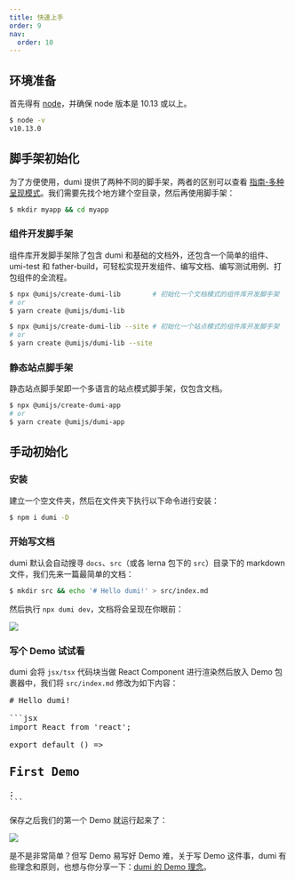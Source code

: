 ```yaml
---
title: 快速上手
order: 9
nav:
  order: 10
---
```


## 环境准备

首先得有 [node](https://nodejs.org/en/)，并确保 node 版本是 10.13 或以上。

```bash
$ node -v
v10.13.0
```

## 脚手架初始化

为了方便使用，dumi 提供了两种不同的脚手架，两者的区别可以查看 [指南-多种呈现模式](https://d.umijs.org/guide/mode)。我们需要先找个地方建个空目录，然后再使用脚手架：

```bash
$ mkdir myapp && cd myapp
```

### 组件开发脚手架

组件库开发脚手架除了包含 dumi 和基础的文档外，还包含一个简单的组件、umi-test 和 father-build，可轻松实现开发组件、编写文档、编写测试用例、打包组件的全流程。

```bash
$ npx @umijs/create-dumi-lib        # 初始化一个文档模式的组件库开发脚手架
# or
$ yarn create @umijs/dumi-lib

$ npx @umijs/create-dumi-lib --site # 初始化一个站点模式的组件库开发脚手架
# or
$ yarn create @umijs/dumi-lib --site
```

### 静态站点脚手架

静态站点脚手架即一个多语言的站点模式脚手架，仅包含文档。

```bash
$ npx @umijs/create-dumi-app
# or
$ yarn create @umijs/dumi-app
```

## 手动初始化

### 安装

建立一个空文件夹，然后在文件夹下执行以下命令进行安装：

```bash
$ npm i dumi -D
```

### 开始写文档

dumi 默认会自动搜寻 `docs`、`src`（或各 lerna 包下的 `src`）目录下的 markdown 文件，我们先来一篇最简单的文档：

```bash
$ mkdir src && echo '# Hello dumi!' > src/index.md
```

然后执行 `npx dumi dev`，文档将会呈现在你眼前：

![](https://gw.alipayobjects.com/zos/bmw-prod/ed83bd75-06c5-4aa5-a149-5918b072cbee/k7a3kkzb_w1978_h1330.png)

### 写个 Demo 试试看

dumi 会将 `jsx/tsx` 代码块当做 React Component 进行渲染然后放入 Demo 包裹器中，我们将 `src/index.md` 修改为如下内容：

<pre>
# Hello dumi!

```jsx
import React from 'react';

export default () => <h2>First Demo</h2>;
```
</pre>

保存之后我们的第一个 Demo 就运行起来了：

![](https://gw.alipayobjects.com/zos/bmw-prod/a74b9643-b1db-48b0-83b1-67d15e13b6fc/k7a3sl0s_w1988_h1310.png)

是不是非常简单？但写 Demo 易写好 Demo 难，关于写 Demo 这件事，dumi 有些理念和原则，也想与你分享一下：[dumi 的 Demo 理念](/guide/demo-principle)。
